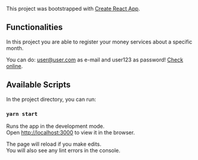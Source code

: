 This project was bootstrapped with [Create React App](https://github.com/facebook/create-react-app).

## Functionalities

In this project you are able to register your money services about a specific month. 

You can do: user@user.com as e-mail and user123 as password!
[Check online](https://mymoney-development.web.app/).

## Available Scripts

In the project directory, you can run:

### `yarn start`

Runs the app in the development mode.<br />
Open [http://localhost:3000](http://localhost:3000) to view it in the browser.

The page will reload if you make edits.<br />
You will also see any lint errors in the console.